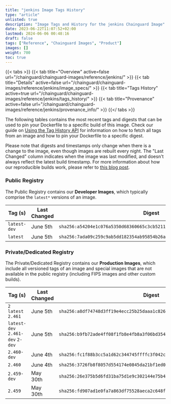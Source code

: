 ```yaml
---
title: "jenkins Image Tags History"
type: "article"
unlisted: true
description: "Image Tags and History for the jenkins Chainguard Image"
date: 2023-06-22T11:07:52+02:00
lastmod: 2024-06-06 00:48:16
draft: false
tags: ["Reference", "Chainguard Images", "Product"]
images: []
weight: 700
toc: true
---
```


{{< tabs >}}
{{< tab title="Overview" active=false url="/chainguard/chainguard-images/reference/jenkins/" >}}
{{< tab title="Details" active=false url="/chainguard/chainguard-images/reference/jenkins/image_specs/" >}}
{{< tab title="Tags History" active=true url="/chainguard/chainguard-images/reference/jenkins/tags_history/" >}}
{{< tab title="Provenance" active=false url="/chainguard/chainguard-images/reference/jenkins/provenance_info/" >}}
{{</ tabs >}}

The following tables contains the most recent tags and digests that can be used to pin your Dockerfile to a specific build of this image. Check our guide on [Using the Tag History API](/chainguard/chainguard-images/using-the-tag-history-api/) for information on how to fetch all tags from an image and how to pin your Dockerfile to a specific digest.

Please note that digests and timestamps only change when there is a change to the image, even though images are rebuilt every night. The "Last Changed" column indicates when the image was last modified, and doesn't always reflect the latest build timestamp. For more information about how our reproducible builds work, please refer to [this blog post](https://www.chainguard.dev/unchained/reproducing-chainguards-reproducible-image-builds).

### Public Registry
The Public Registry contains our **Developer Images**, which typically comprise the `latest*` versions of an image.

| Tag (s)       | Last Changed | Digest                                                                    |
|---------------|--------------|---------------------------------------------------------------------------|
|  `latest-dev` | June 5th     | `sha256:a54204e1c076a5350d68360665c3cb52115fc7645be568a795d5467b1270cad3` |
|  `latest`     | June 5th     | `sha256:7ada09c259c9ab5dd182354ab95854b26a0800d861e10ae0943e282a5e680621` |


### Private/Dedicated Registry
The Private/Dedicated Registry contains our **Production Images**, which include all versioned tags of an image and special images that are not available in the public registry (including FIPS images and other custom builds).

| Tag (s)                           | Last Changed | Digest                                                                    |
|-----------------------------------|--------------|---------------------------------------------------------------------------|
|  `2` `latest` `2.461`             | June 5th     | `sha256:a8df74748d3ff19e4ecc25b25daaa1c826266eb0435eb768576dc8aaaddf31ec` |
|  `latest-dev` `2.461-dev` `2-dev` | June 5th     | `sha256:b9fb72ade4ff08f1fb8e4fb8a3f06bd354ba5de46d4e5a4e7ce251e91986ee7a` |
|  `2.460-dev`                      | June 4th     | `sha256:fc1f88b3cc5a1d62c344745ffffc3f042cfac76261be70ed698859fee0282d40` |
|  `2.460`                          | June 4th     | `sha256:3726fb8f8057d554174e0845da21bf1ed01915df7c3a569cb2733c9927d7b1d2` |
|  `2.459-dev`                      | May 30th     | `sha256:26e375b5d6fd31ba75d1e9c302144e75b4a3e1df7f4421b6785eae2f8d11c575` |
|  `2.459`                          | May 30th     | `sha256:fd907ad1e0fa7a863df75528aeca2c648fb234b3412265c8d0af7c06b08816e2` |

